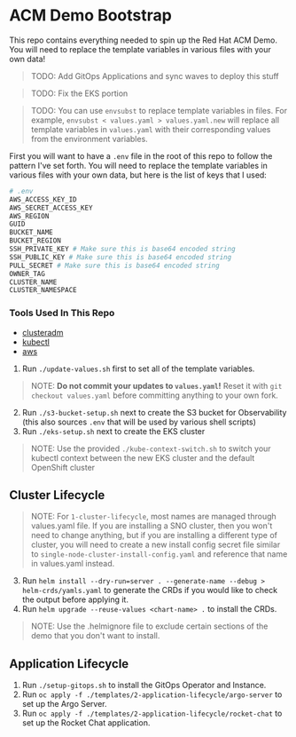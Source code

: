 # ACM Demo Bootstrap

This repo contains everything needed to spin up the Red Hat ACM Demo. You will need to replace the template variables in various files with your own data!

> TODO: Add GitOps Applications and sync waves to deploy this stuff

> TODO: Fix the EKS portion

> TODO: You can use `envsubst` to replace template variables in files. For example, `envsubst < values.yaml > values.yaml.new` will replace all template variables in `values.yaml` with their corresponding values from the environment variables.

First you will want to have a `.env` file in the root of this repo to follow the pattern I've set forth. You will need to replace the template variables in various files with your own data, but here is the list of keys that I used:

```bash
# .env
AWS_ACCESS_KEY_ID
AWS_SECRET_ACCESS_KEY
AWS_REGION
GUID
BUCKET_NAME
BUCKET_REGION
SSH_PRIVATE_KEY # Make sure this is base64 encoded string
SSH_PUBLIC_KEY # Make sure this is base64 encoded string
PULL_SECRET # Make sure this is base64 encoded string
OWNER_TAG
CLUSTER_NAME
CLUSTER_NAMESPACE
```

### Tools Used In This Repo

* [clusteradm](https://github.com/open-cluster-management-io/clusteradm)
* [kubectl](https://kubernetes.io/docs/reference/kubectl/overview/)
* [aws](https://aws.amazon.com/cli/)


1. Run `./update-values.sh` first to set all of the template variables.
> NOTE: **Do not commit your updates to `values.yaml`!** Reset it with `git checkout values.yaml` before committing anything to your own fork.
<!-- 2. Run `./aws-setup.sh` next to create the S3 bucket for Observability and an EKS cluster (comment this out if not needed) -->
2. Run `./s3-bucket-setup.sh` next to create the S3 bucket for Observability (this also sources `.env` that will be used by various shell scripts)
3. Run `./eks-setup.sh` next to create the EKS cluster
> NOTE: Use the provided `./kube-context-switch.sh` to switch your kubectl context between the new EKS cluster and the default OpenShift cluster

## Cluster Lifecycle

> NOTE: For `1-cluster-lifecycle`, most names are managed through values.yaml file. If you are installing a SNO cluster, then you won't need to change anything, but if you are installing a different type of cluster, you will need to create a new install config secret file similar to `single-node-cluster-install-config.yaml` and reference that name in values.yaml instead.
3. Run `helm install --dry-run=server . --generate-name --debug > helm-crds/yamls.yaml` to generate the CRDs if you would like to check the output before applying it.
4. Run `helm upgrade --reuse-values <chart-name> .` to install the CRDs.
> NOTE: Use the .helmignore file to exclude certain sections of the demo that you don't want to install.

## Application Lifecycle

1. Run `./setup-gitops.sh` to install the GitOps Operator and Instance.
2. Run `oc apply -f ./templates/2-application-lifecycle/argo-server` to set up the Argo Server.
3. Run `oc apply -f ./templates/2-application-lifecycle/rocket-chat` to set up the Rocket Chat application.
